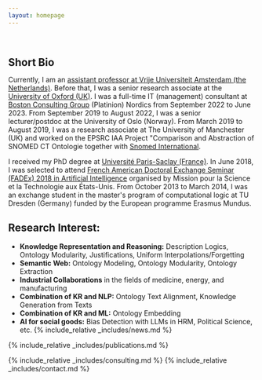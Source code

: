 ```yaml
---
layout: homepage
---
```


<h1 id="about-me"></h1>

<h2 style="margin: 60px 0px 10px;">Short Bio</h2>

  Currently, I am an [assistant professor at Vrije Universiteit Amsterdam (the Netherlands)](https://research.vu.nl/en/persons/jieying-chen). Before that, I was a senior research associate at the [University of Oxford (UK)](https://www.cs.ox.ac.uk/people/jieying.chen/). I was a full-time IT (management) consultant at [Boston Consulting Group](https://www.bcg.com/nordics)  (Platinion) Nordics from September 2022 to June 2023. From September 2019 to August 2022, I was a senior lecturer/postdoc at the University of Oslo (Norway). From March 2019 to August 2019, I was a research associate at The University of Manchester (UK) and worked on the EPSRC IAA Project "Comparison and Abstraction of SNOMED CT Ontologie together with [Snomed International](https://www.snomed.org/). 
  
  I received my PhD degree at [Université Paris-Saclay (France)](https://www.universite-paris-saclay.fr/). In June 2018, I was selected to attend [French American Doctoral Exchange Seminar (FADEx) 2018 in Artificial Intelligence](https://france-science.com/en/programs/our-programs/fadex/) organised by Mission pour la Science et la Technologie aux États-Unis. From October 2013 to March 2014, I was an exchange student in the master's program of computational logic at TU Dresden (Germany) funded by the European programme Erasmus Mundus.
  

## Research Interest:
- **Knowledge Representation and Reasoning:** Description Logics, Ontology Modularity, Justifications, Uniform Interpolations/Forgetting
- **Semantic Web:** Ontology Modeling, Ontology Modularity, Ontology Extraction
- **Industrial Collaborations** in the fields of medicine, energy, and manufacturing
- **Combination of KR and NLP:** Ontology Text Alignment, Knowledge Generation from Texts
- **Combination of KR and ML:** Ontology Embedding
- **AI for social goods:** Bias Detection with LLMs in HRM, Political Science, etc.
{% include_relative _includes/news.md %}


{% include_relative _includes/publications.md %}

{% include_relative _includes/consulting.md %}
{% include_relative _includes/contact.md %}
<!-- <strong style="color:#e74d3c; font-weight:600"><strong style="color:#e74d3c; font-weight:600">I am currently on the 2023-2024 academic job market, looking for faculty positions in CS, CSE, ECE, IEOR, etc., related to Artificial Intelligence, Computer Vision, and Machine Learning. Please feel free to contact me if you are interested. I am also happy to give talks on my research in related seminars.</strong></strong> -->


<!-- 
{% include_relative _includes/publications.md %}

{% include_relative _includes/teaching.md %}

{% include_relative _includes/talks.md %}

{% include_relative _includes/services.md %}


 -->
